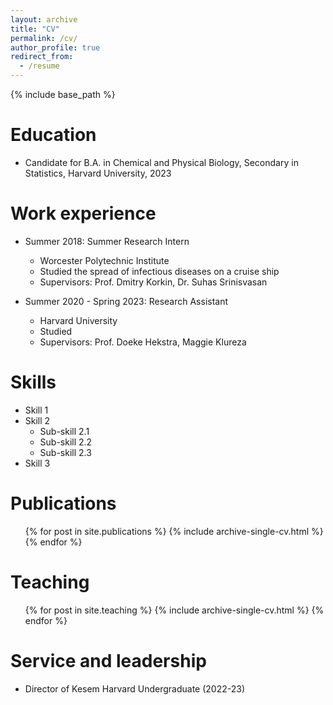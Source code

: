 ```yaml
---
layout: archive
title: "CV"
permalink: /cv/
author_profile: true
redirect_from:
  - /resume
---
```


{% include base_path %}

Education
======
* Candidate for B.A. in Chemical and Physical Biology, Secondary in Statistics, Harvard University, 2023 
<!-- * Candidate for M.Phil. in Biological Science (MRC-LMB), University of Cambridge, 2024 -->

Work experience
======
* Summer 2018: Summer Research Intern
  * Worcester Polytechnic Institute
  * Studied the spread of infectious diseases on a cruise ship 
  * Supervisors: Prof. Dmitry Korkin, Dr. Suhas Srinisvasan

* Summer 2020 - Spring 2023: Research Assistant
  * Harvard University
  * Studied 
  * Supervisors: Prof. Doeke Hekstra, Maggie Klureza 
  
Skills
======
* Skill 1
* Skill 2
  * Sub-skill 2.1
  * Sub-skill 2.2
  * Sub-skill 2.3
* Skill 3

Publications
======
  <ul>{% for post in site.publications %}
    {% include archive-single-cv.html %}
  {% endfor %}</ul>
  
<!-- Talks
======
  <ul>{% for post in site.talks %}
    {% include archive-single-talk-cv.html %}
  {% endfor %}</ul> -->
  
Teaching
======
  <ul>{% for post in site.teaching %}
    {% include archive-single-cv.html %}
  {% endfor %}</ul>
  
Service and leadership
======
* Director of Kesem Harvard Undergraduate (2022-23)

